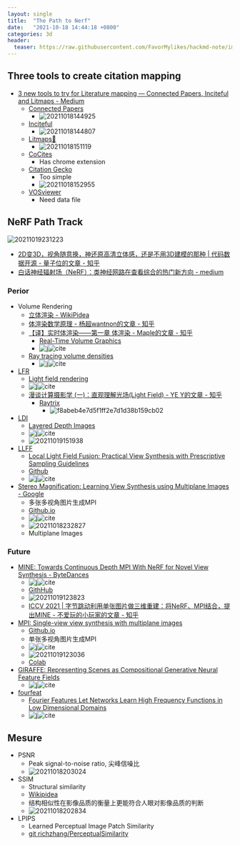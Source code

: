 ```yaml
---
layout: single
title:  "The Path to Nerf" 
date:   "2021-10-18 14:44:18 +0800"
categories: 3d
header:
  teaser: https://raw.githubusercontent.com/FavorMylikes/hackmd-note/img/img20211018233219.png
---
```


## Three tools to create citation mapping

- [3 new tools to try for Literature mapping — Connected Papers, Inciteful and Litmaps - Medium](https://aarontay.medium.com/3-new-tools-to-try-for-literature-mapping-connected-papers-inciteful-and-litmaps-a399f27622a)
  - [Connected Papers](https://www.connectedpapers.com/)
    - <img src="https://raw.githubusercontent.com/FavorMylikes/hackmd-note/img/img20211018144925.png" alt="20211018144925"/>
  - [Inciteful](https://inciteful.xyz/)
    - <img src="https://raw.githubusercontent.com/FavorMylikes/hackmd-note/img/img20211018144807.png" alt="20211018144807"/>
  - [Litmaps🤙](https://www.litmaps.co/)
    - <img src="https://raw.githubusercontent.com/FavorMylikes/hackmd-note/img/img20211018151119.png" alt="20211018151119"/>
  - [CoCites](https://www.cocites.com/)
    - Has chrome extension
  - [Citation Gecko](http://citationgecko.com/)
    - Too simple
    - <img src="https://raw.githubusercontent.com/FavorMylikes/hackmd-note/img/img20211018152955.png" alt="20211018152955"/>
  - [VOSviewer](https://www.vosviewer.com/)
    - Need data file

## NeRF Path Track

<img src="https://raw.githubusercontent.com/FavorMylikes/hackmd-note/img/img20211019231223.png" alt="20211019231223"/>

- [2D变3D，视角随意换，神还原高清立体感，还是不用3D建模的那种 | 代码数据开源 - 量子位的文章 - 知乎](https://zhuanlan.zhihu.com/p/128554388)
- [白话神经辐射场（NeRF）：类神经网路在查看综合的热门新方向 - medium](https://medium.com/%E8%BB%9F%E9%AB%94%E4%B9%8B%E5%BF%83/%E7%99%BD%E8%A9%B1neural-radiance-fields-nerf-%E9%A1%9E%E7%A5%9E%E7%B6%93%E7%B6%B2%E8%B7%AF%E5%9C%A8view-synthesis%E7%9A%84%E7%86%B1%E9%96%80%E6%96%B0%E6%96%B9%E5%90%91-23be9411d399)

### Perior

- Volume Rendering
  - [立体渲染 - WikiPidea](https://zh.wikipedia.org/wiki/%E7%AB%8B%E4%BD%93%E6%B8%B2%E6%9F%93)
  - [体渲染数学原理 - 杨超wantnon的文章 - 知乎](https://zhuanlan.zhihu.com/p/56710440)
  - [【译】实时体渲染——第一章 体渲染 - Maple的文章 - 知乎](https://zhuanlan.zhihu.com/p/260540982)
    - [Real-Time Volume Graphics](https://dl.acm.org/doi/abs/10.1145/1103900.1103929)
    - ![j](https://img.shields.io/badge/SIGGRAPH-2004-blue?style=flat-square)![cite](https://img.shields.io/badge/cite-996-blue?style=flat-square)
  - [Ray tracing volume densities](https://dl.acm.org/doi/abs/10.1145/964965.808594)
    - ![j](https://img.shields.io/badge/SIGGRAPH-1984-blue?style=flat-square)![cite](https://img.shields.io/badge/cite-1296-blue?style=flat-square)
- [LFR](https://graphics.stanford.edu/papers/light/)
  - [Light field rendering](https://dl.acm.org/doi/10.1145/237170.237199)
  - ![j](https://img.shields.io/badge/SIGGRAPH-1996-blue?style=flat-square)![cite](https://img.shields.io/badge/cite-5237-blue?style=flat-square)
  - [漫谈计算摄影学 (一)：直观理解光场(Light Field) - YE Y的文章 - 知乎](https://zhuanlan.zhihu.com/p/24982662)
    - [Raytrix](https://raytrix.de/)
      - <img src="https://raw.githubusercontent.com/FavorMylikes/hackmd-note/img/imgf8abeb4e7d5f1ff2e7d1d38b159cb02.png" alt="f8abeb4e7d5f1ff2e7d1d38b159cb02"/>
- [LDI](https://grail.cs.washington.edu/projects/ldi/)
  - [Layered Depth Images](https://grail.cs.washington.edu/projects/ldi/)
  - ![j](https://img.shields.io/badge/SIGGRAPH-1998-blue?style=flat-square)![cite](https://img.shields.io/badge/cite-1656-blue?style=flat-square)
  - <img src="https://raw.githubusercontent.com/FavorMylikes/hackmd-note/img/img20211019151938.png" alt="20211019151938"/>
- [LLFF](https://bmild.github.io/llff/)
  - [Local Light Field Fusion: Practical View Synthesis with Prescriptive Sampling Guidelines](https://bmild.github.io/llff/)
  - [Github](https://github.com/Fyusion/LLFF)
  - ![j](https://img.shields.io/badge/SIGGRAPH-2019-blue?style=flat-square)![cite](https://img.shields.io/badge/cite-198-blue?style=flat-square)
- [Stereo Magnification: Learning View Synthesis using Multiplane Images - Google](https://arxiv.org/abs/1805.09817)
  - 多张多视角图片生成MPI
  - [Github.io](https://tinghuiz.github.io/projects/mpi/)
  - ![j](https://img.shields.io/badge/SIGGRAPH-2018-blue?style=flat-square)![cite](https://img.shields.io/badge/cite-275-blue?style=flat-square)
  - <img src="https://raw.githubusercontent.com/FavorMylikes/hackmd-note/img/img20211018232827.png" alt="20211018232827"/>
  - Multiplane Images

### Future

- [MINE: Towards Continuous Depth MPI With NeRF for Novel View Synthesis - ByteDances](https://openaccess.thecvf.com/content/ICCV2021/html/Li_MINE_Towards_Continuous_Depth_MPI_With_NeRF_for_Novel_View_ICCV_2021_paper.html)
  - ![j](https://img.shields.io/badge/ICCV-2021-blue?style=flat-square)![cite](https://img.shields.io/badge/cite-0-blue?style=flat-square)
  - [GithHub](https://github.com/vincentfung13/MINE)
  - <img src="https://raw.githubusercontent.com/FavorMylikes/hackmd-note/img/img20211019123823.png" alt="20211019123823"/>
  - [ICCV 2021 | 字节跳动利用单张图片做三维重建：将NeRF、MPI结合，提出MINE - 不爱玩的小玩家的文章 - 知乎](https://zhuanlan.zhihu.com/p/419468401)
- [MPI: Single-view view synthesis with multiplane images](https://arxiv.org/abs/2004.11364)
  - [Github.io](https://single-view-mpi.github.io/)
  - 单张多视角图片生成MPI
  - ![j](https://img.shields.io/badge/CVPR-2020-blue?style=flat-square)![cite](https://img.shields.io/badge/cite-60-blue?style=flat-square)
  - <img src="https://raw.githubusercontent.com/FavorMylikes/hackmd-note/img/img20211019123036.png" alt="20211019123036"/>
  - [Colab](https://colab.research.google.com/github/google-research/google-research/blob/master/single_view_mpi/example.ipynb#scrollTo=7vbB3JcaqirL)
- [GIRAFFE: Representing Scenes as Compositional Generative Neural Feature Fields](https://arxiv.org/abs/2011.12100)
  - ![j](https://img.shields.io/badge/CVPR-2021-blue?style=flat-square)![cite](https://img.shields.io/badge/cite-30-blue?style=flat-square)
- [fourfeat](https://bmild.github.io/fourfeat/)
  - [Fourier Features Let Networks Learn
High Frequency Functions in Low Dimensional Domains](https://arxiv.org/abs/2006.10739)
  - ![j](https://img.shields.io/badge/NeurIPS-2020-blue?style=flat-square)![cite](https://img.shields.io/badge/cite-171-blue?style=flat-square)

## Mesure

- PSNR
  - Peak signal-to-noise ratio, 尖峰信噪比
  - <img src="https://raw.githubusercontent.com/FavorMylikes/hackmd-note/img/img20211018203024.png" alt="20211018203024"/>
- SSIM
  - Structural similarity
  - [Wikipidea](https://en.wikipedia.org/wiki/Structural_similarity)
  - 结构相似性在影像品质的衡量上更能符合人眼对影像品质的判断
  - <img src="https://raw.githubusercontent.com/FavorMylikes/hackmd-note/img/img20211018202834.png" alt="20211018202834"/>
- LPIPS
  - Learned Perceptual Image Patch Similarity
  - [git richzhang/PerceptualSimilarity](https://github.com/richzhang/PerceptualSimilarity)
